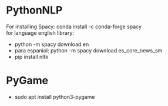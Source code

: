 # PythonNLP

For installing Spacy: conda install -c  conda-forge spacy
<br/>
for language english library: 
 - python -m spacy download en
 - para espaniol: python -m spacy download es_core_news_sm
 - pip install nltk 

# PyGame

- sudo apt install python3-pygame


